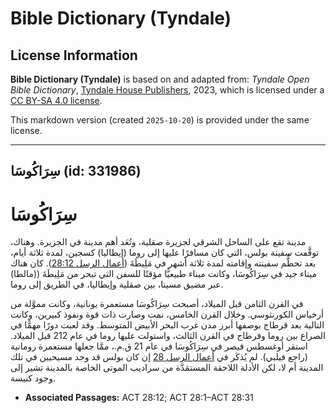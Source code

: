 # Bible Dictionary (Tyndale)

## License Information

**Bible Dictionary (Tyndale)** is based on and adapted from: _Tyndale Open Bible Dictionary_, [Tyndale House Publishers](https://tyndaleopenresources.com/), 2023, which is licensed under a [CC BY-SA 4.0 license](https://creativecommons.org/licenses/by-sa/4.0/legalcode.en).

This markdown version (created `2025-10-20`) is provided under the same license.



--------------------------------

## سِرَاكُوسَا (id: 331986)

سِرَاكُوسَا
===========

مدينة تقع على الساحل الشرقي لجزيرة صقلية، وتُعَد أهم مدينة في الجزيرة. وهناك، توقَّفت سفينة بولس، التي كان مسافرًا عليها إلى روما (إيطاليا) كسجين، لمدة ثلاثة أيام، بعد تحطُّم سفينته وإقامته لمدة ثلاثة أشهر في مَلِيطَةَ ([أعمال الرسل 28:12](https://ref.ly/Acts28:12)). كان هناك ميناء جيد في سِرَاكُوسَا، وكانت ميناء طبيعيًّا مؤقتًا للسفن التي تبحر من مَلِيطَةَ ((مالطا) عبر مضيق مسينا، بين صقلية وإيطاليا، في الطريق إلى روما.

في القرن الثامن قبل الميلاد، أصبحت سِرَاكُوسَا مستعمرة يونانية، وكانت مموَّلة من أرخياس الكورنثوسي. وخلال القرن الخامس، نمت وصارت ذات قوة ونفوذ كبيرين، وكانت التالية بعد قرطاج بوصفها أبرز مدن غرب البحر الأبيض المتوسط. وقد لعبت دورًا مهمًّا في الصراع بين روما وقرطاج في القرن الثالث، واستولت عليها روما في عام 212 قبل الميلاد. استقر أوغسطس قيصر في سِرَاكُوسَا في عام 21 ق.م.، ممَّا جعلها مستعمرة رومانية (راجع فيلبي). لم يُذكَر في [أعمال الرسل 28](https://ref.ly/Acts28:1-Acts28:31) إن كان بولس قد وجد مسيحيين في تلك المدينة أم لا، لكن الأدلة اللاحقة المستمَدَّة من سراديب الموتى الخاصة بالمدينة تشير إلى وجود كنيسة.

* **Associated Passages:** ACT 28:12; ACT 28:1–ACT 28:31

